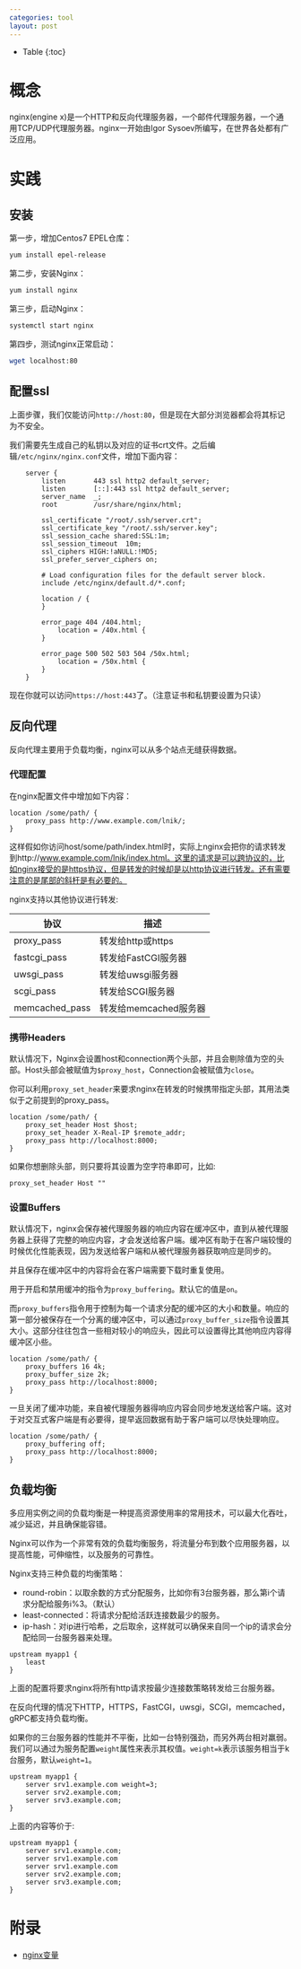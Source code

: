 ```yaml
---
categories: tool
layout: post
---
```


- Table
{:toc}
# 概念

nginx(engine x)是一个HTTP和反向代理服务器，一个邮件代理服务器，一个通用TCP/UDP代理服务器。nginx一开始由Igor Sysoev所编写，在世界各处都有广泛应用。

# 实践

## 安装

第一步，增加Centos7 EPEL仓库：

```sh
yum install epel-release
```

第二步，安装Nginx：

```sh
yum install nginx
```

第三步，启动Nginx：

```sh
systemctl start nginx
```

第四步，测试nginx正常启动：

```sh
wget localhost:80
```

## 配置ssl

上面步骤，我们仅能访问`http://host:80`，但是现在大部分浏览器都会将其标记为不安全。

我们需要先生成自己的私钥以及对应的证书crt文件。之后编辑`/etc/nginx/nginx.conf`文件，增加下面内容：

```nginx
	server {
        listen       443 ssl http2 default_server;
        listen       [::]:443 ssl http2 default_server;
        server_name  _;
        root         /usr/share/nginx/html;

        ssl_certificate "/root/.ssh/server.crt";
        ssl_certificate_key "/root/.ssh/server.key";
        ssl_session_cache shared:SSL:1m;
        ssl_session_timeout  10m;
        ssl_ciphers HIGH:!aNULL:!MD5;
        ssl_prefer_server_ciphers on;

        # Load configuration files for the default server block.
        include /etc/nginx/default.d/*.conf;

        location / {
        }

        error_page 404 /404.html;
            location = /40x.html {
        }

        error_page 500 502 503 504 /50x.html;
            location = /50x.html {
        }
	}
```

现在你就可以访问`https://host:443`了。（注意证书和私钥要设置为只读）

## 反向代理

反向代理主要用于负载均衡，nginx可以从多个站点无缝获得数据。

### 代理配置

在nginx配置文件中增加如下内容：

```nginx
location /some/path/ {
    proxy_pass http://www.example.com/lnik/;
}
```

这样假如你访问host/some/path/index.html时，实际上nginx会把你的请求转发到http://www.example.com/lnik/index.html。这里的请求是可以跨协议的，比如nginx接受的是https协议，但是转发的时候却是以http协议进行转发。还有需要注意的是尾部的斜杆是有必要的。

nginx支持以其他协议进行转发:

| 协议           | 描述                  |
| -------------- | --------------------- |
| proxy_pass     | 转发给http或https     |
| fastcgi_pass   | 转发给FastCGI服务器   |
| uwsgi_pass     | 转发给uwsgi服务器     |
| scgi_pass      | 转发给SCGI服务器      |
| memcached_pass | 转发给memcached服务器 |

### 携带Headers

默认情况下，Nginx会设置host和connection两个头部，并且会剔除值为空的头部。Host头部会被赋值为`$proxy_host`，Connection会被赋值为`close`。

你可以利用`proxy_set_header`来要求nginx在转发的时候携带指定头部，其用法类似于之前提到的proxy_pass。

```nginx
location /some/path/ {
    proxy_set_header Host $host;
    proxy_set_header X-Real-IP $remote_addr;
    proxy_pass http://localhost:8000;
}
```

如果你想删除头部，则只要将其设置为空字符串即可，比如:

```nginx
proxy_set_header Host ""
```

### 设置Buffers

默认情况下，nginx会保存被代理服务器的响应内容在缓冲区中，直到从被代理服务器上获得了完整的响应内容，才会发送给客户端。缓冲区有助于在客户端较慢的时候优化性能表现，因为发送给客户端和从被代理服务器获取响应是同步的。

并且保存在缓冲区中的内容将会在客户端需要下载时重复使用。

用于开启和禁用缓冲的指令为`proxy_buffering`。默认它的值是`on`。

而`proxy_buffers`指令用于控制为每一个请求分配的缓冲区的大小和数量。响应的第一部分被保存在一个分离的缓冲区中，可以通过`proxy_buffer_size`指令设置其大小。这部分往往包含一些相对较小的响应头，因此可以设置得比其他响应内容得缓冲区小些。

```nginx
location /some/path/ {
    proxy_buffers 16 4k;
    proxy_buffer_size 2k;
    proxy_pass http://localhost:8000;
}
```

一旦关闭了缓冲功能，来自被代理服务器得响应内容会同步地发送给客户端。这对于对交互式客户端是有必要得，提早返回数据有助于客户端可以尽快处理响应。

```nginx
location /some/path/ {
    proxy_buffering off;
    proxy_pass http://localhost:8000;
}
```

## 负载均衡

多应用实例之间的负载均衡是一种提高资源使用率的常用技术，可以最大化吞吐，减少延迟，并且确保能容错。

Nginx可以作为一个非常有效的负载均衡服务，将流量分布到数个应用服务器，以提高性能，可伸缩性，以及服务的可靠性。

Nginx支持三种负载的均衡策略：

- round-robin：以取余数的方式分配服务，比如你有3台服务器，那么第i个请求分配给服务i%3。（默认）
- least-connected：将请求分配给活跃连接数最少的服务。
- ip-hash：对ip进行哈希，之后取余，这样就可以确保来自同一个ip的请求会分配给同一台服务器来处理。

```nginx
upstream myapp1 {
    least
}
```

上面的配置将要求nginx将所有http请求按最少连接数策略转发给三台服务器。

在反向代理的情况下HTTP，HTTPS，FastCGI，uwsgi，SCGI，memcached，gRPC都支持负载均衡。

如果你的三台服务器的性能并不平衡，比如一台特别强劲，而另外两台相对羸弱。我们可以通过为服务配置`weight`属性来表示其权值。`weight=k`表示该服务相当于k台服务，默认`weight=1`。

```nginx
upstream myapp1 {
	server srv1.example.com weight=3;
	server srv2.example.com;
	server srv3.example.com;
}
```

上面的内容等价于:

```nginx
upstream myapp1 {
	server srv1.example.com;
	server srv1.example.com
	server srv1.example.com
	server srv2.example.com;
	server srv3.example.com;
}
```

# 附录

- [nginx变量](http://nginx.org/en/docs/varindex.html)